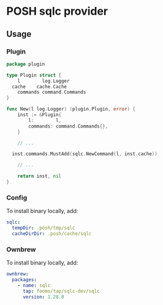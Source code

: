 # POSH sqlc provider

## Usage

### Plugin

```go
package plugin

type Plugin struct {
	l        log.Logger
  cache    cache.Cache
	commands command.Commands
}

func New(l log.Logger) (plugin.Plugin, error) {
	inst := &Plugin{
		l:        l,
		commands: command.Commands{},
	}

	// ...

  inst.commands.MustAdd(sqlc.NewCommand(l, inst.cache))

	// ...

	return inst, nil
}
```

### Config

To install binary locally, add:

```yaml
sqlc:
  tempDir: .posh/tmp/sqlc
  cacheDirDir: .posh/cache/sqlc
```
### Ownbrew

To install binary locally, add:

```yaml
ownbrew:
  packages:
    - name: sqlc
      tap: foomo/tap/sqlc-dev/sqlc
      version: 1.28.0
```

